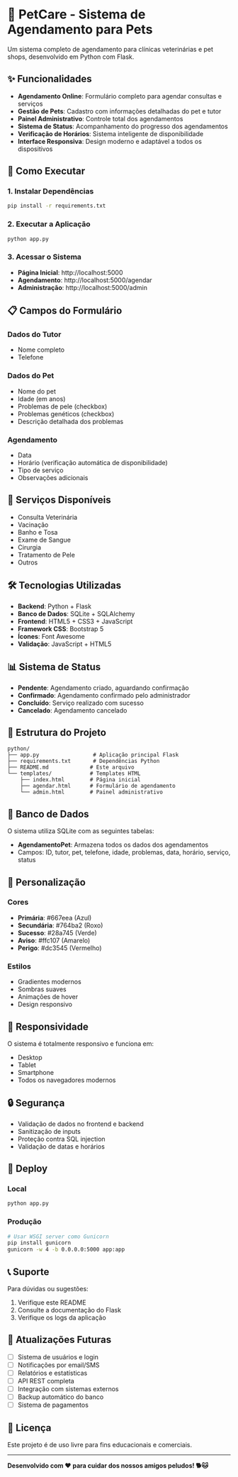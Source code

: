 # 🐾 PetCare - Sistema de Agendamento para Pets

Um sistema completo de agendamento para clínicas veterinárias e pet shops, desenvolvido em Python com Flask.

## ✨ Funcionalidades

- **Agendamento Online**: Formulário completo para agendar consultas e serviços
- **Gestão de Pets**: Cadastro com informações detalhadas do pet e tutor
- **Painel Administrativo**: Controle total dos agendamentos
- **Sistema de Status**: Acompanhamento do progresso dos agendamentos
- **Verificação de Horários**: Sistema inteligente de disponibilidade
- **Interface Responsiva**: Design moderno e adaptável a todos os dispositivos

## 🚀 Como Executar

### 1. Instalar Dependências
```bash
pip install -r requirements.txt
```

### 2. Executar a Aplicação
```bash
python app.py
```

### 3. Acessar o Sistema
- **Página Inicial**: http://localhost:5000
- **Agendamento**: http://localhost:5000/agendar
- **Administração**: http://localhost:5000/admin

## 📋 Campos do Formulário

### Dados do Tutor
- Nome completo
- Telefone

### Dados do Pet
- Nome do pet
- Idade (em anos)
- Problemas de pele (checkbox)
- Problemas genéticos (checkbox)
- Descrição detalhada dos problemas

### Agendamento
- Data
- Horário (verificação automática de disponibilidade)
- Tipo de serviço
- Observações adicionais

## 🎯 Serviços Disponíveis

- Consulta Veterinária
- Vacinação
- Banho e Tosa
- Exame de Sangue
- Cirurgia
- Tratamento de Pele
- Outros

## 🛠️ Tecnologias Utilizadas

- **Backend**: Python + Flask
- **Banco de Dados**: SQLite + SQLAlchemy
- **Frontend**: HTML5 + CSS3 + JavaScript
- **Framework CSS**: Bootstrap 5
- **Ícones**: Font Awesome
- **Validação**: JavaScript + HTML5

## 📊 Sistema de Status

- **Pendente**: Agendamento criado, aguardando confirmação
- **Confirmado**: Agendamento confirmado pelo administrador
- **Concluído**: Serviço realizado com sucesso
- **Cancelado**: Agendamento cancelado

## 🔧 Estrutura do Projeto

```
python/
├── app.py                 # Aplicação principal Flask
├── requirements.txt       # Dependências Python
├── README.md             # Este arquivo
└── templates/            # Templates HTML
    ├── index.html        # Página inicial
    ├── agendar.html      # Formulário de agendamento
    └── admin.html        # Painel administrativo
```

## 💾 Banco de Dados

O sistema utiliza SQLite com as seguintes tabelas:

- **AgendamentoPet**: Armazena todos os dados dos agendamentos
- Campos: ID, tutor, pet, telefone, idade, problemas, data, horário, serviço, status

## 🎨 Personalização

### Cores
- **Primária**: #667eea (Azul)
- **Secundária**: #764ba2 (Roxo)
- **Sucesso**: #28a745 (Verde)
- **Aviso**: #ffc107 (Amarelo)
- **Perigo**: #dc3545 (Vermelho)

### Estilos
- Gradientes modernos
- Sombras suaves
- Animações de hover
- Design responsivo

## 📱 Responsividade

O sistema é totalmente responsivo e funciona em:
- Desktop
- Tablet
- Smartphone
- Todos os navegadores modernos

## 🔒 Segurança

- Validação de dados no frontend e backend
- Sanitização de inputs
- Proteção contra SQL injection
- Validação de datas e horários

## 🚀 Deploy

### Local
```bash
python app.py
```

### Produção
```bash
# Usar WSGI server como Gunicorn
pip install gunicorn
gunicorn -w 4 -b 0.0.0.0:5000 app:app
```

## 📞 Suporte

Para dúvidas ou sugestões:
1. Verifique este README
2. Consulte a documentação do Flask
3. Verifique os logs da aplicação

## 🔄 Atualizações Futuras

- [ ] Sistema de usuários e login
- [ ] Notificações por email/SMS
- [ ] Relatórios e estatísticas
- [ ] API REST completa
- [ ] Integração com sistemas externos
- [ ] Backup automático do banco
- [ ] Sistema de pagamentos

## 📄 Licença

Este projeto é de uso livre para fins educacionais e comerciais.

---

**Desenvolvido com ❤️ para cuidar dos nossos amigos peludos! 🐕🐱**

